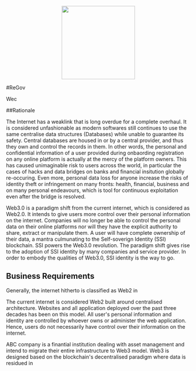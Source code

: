 <p align="center"> 
    <img src="https://regov-store.s3.ap-southeast-1.amazonaws.com/REGOV+Logo_CMYK.png" width="200" >
</p>
#ReGov
<p> Wec </p>

##Rationale

The Internet has a weaklink that is long overdue for a complete overhaul. It is considered unfashionable as modern softwares still continues to use the same centralise data structures (Databases) while unable to guarantee its safety. Central databases are housed in or by a central provider, and thus they own and control the records in them. In other words, the personal and confidential information of a user provided during onbaording registration on any online platform is actually at the mercy of the platform owners. This has caused unimaginable risk to users across the world, in particular the cases of hacks and data bridges on banks and financial insitution globally re-occuring. Even more, personal data loss for anyone increase the risks of identity theft or infringement on many fronts: health, financial, business and on many personal endeavours, which is tool for continuous exploitation even after the bridge is resolved.

Web3.0 is a paradigm shift from the current internet, which is considered as Web2.0. It intends to give users more control over their personal information on the internet. Companies will no longer be able to control the personal data on their online platforms nor will they have the explicit authority to share, extract or manipulate them. A user will have complete ownership of their data, a mantra culmunating to the Self-soverign Identity (SSI) blockchain. SSI powers the Web3.0 revolution. The paradigm shift gives rise to the adoption of SSI identity by many companies and service provider. In order to embody the qualities of Web3.0, SSI identity is the way to go.

## Business Requirements





 Generally, the internet hitherto is classified as Web2 in 

 The current internet is considered Web2 built around centralised architecture. Websites and all application deployed over the past three decades has been on this model. All user's personal information and identity are controlled by whoever owns or administer the web application. Hence, users do not necessarily have control over their information on the internet. 

 ABC company is a finantial institution dealing with asset management and intend to migrate their entire infrastructure to Web3 model. Web3 is designed based on the blockchain's decentralised paradigm where data is residued in